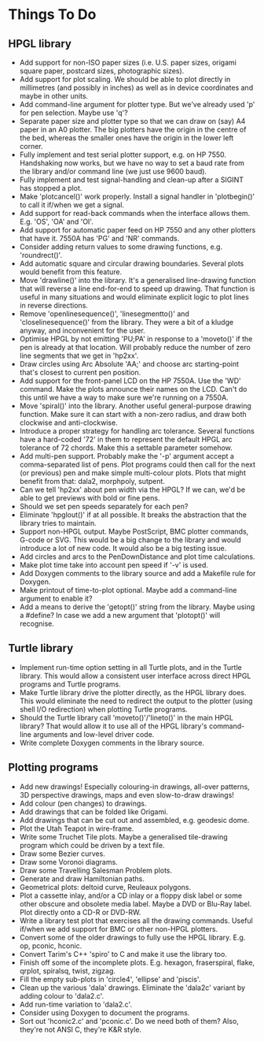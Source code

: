 # Things To Do

## HPGL library
* Add support for non-ISO paper sizes (i.e. U.S. paper sizes,
origami square paper, postcard sizes, photographic sizes).
* Add support for plot scaling. We should be able to plot directly
in millimetres (and possibly in inches) as well as in device
coordinates and maybe in other units.
* Add command-line argument for plotter type. But we've already used
'p' for pen selection. Maybe use 'q'?
* Separate paper size and plotter type so that we can draw on (say)
A4 paper in an A0 plotter. The big plotters have the origin in the
centre of the bed, whereas the smaller ones have the origin in the
lower left corner.
* Fully implement and test serial plotter support, e.g. on HP 7550.
Handshaking now works, but we have no way to set a baud rate from
the library and/or command line (we just use 9600 baud).
* Fully implement and test signal-handling and clean-up after a
SIGINT has stopped a plot.
* Make 'plotcancel()' work properly. Install a signal handler in 'plotbegin()'
to call it if/when we get a signal.
* Add support for read-back commands when the interface allows them.
E.g. 'OS', 'OA' and 'OI'.
* Add support for automatic paper feed on HP 7550 and any other plotters
that have it. 7550A has 'PG' and 'NR' commands.
* Consider adding return values to some drawing functions, e.g. 'roundrect()'.
* Add automatic square and circular drawing boundaries. Several plots
would benefit from this feature.
* Move 'drawline()' into the library. It's a generalised line-drawing
function that will reverse a line end-for-end to speed up drawing.
That function is useful in many situations and would eliminate
explicit logic to plot lines in reverse directions.
* Remove 'openlinesequence()', 'linesegmentto()' and 'closelinesequence()'
from the library. They were a bit of a kludge anyway, and inconvenient
for the user.
* Optimise HPGL by not emitting 'PU;PA' in response to a 'moveto()'
if the pen is already at that location. Will probably reduce the number
of zero line segments that we get in 'hp2xx'.
* Draw circles using Arc Absolute 'AA;' and choose arc starting-point
that's closest to current pen position.
* Add support for the front-panel LCD on the HP 7550A. Use the 'WD'
command. Make the plots announce their names on the LCD. Can't do
this until we have a way to make sure we're running on a 7550A.
* Move 'spiral()' into the library. Another useful general-purpose
drawing function. Make sure it can start with a non-zero radius, and draw
both clockwise and anti-clockwise.
* Introduce a proper strategy for handling arc tolerance. Several
functions have a hard-coded '72' in them to represent the default HPGL
arc tolerance of 72 chords. Make this a settable parameter somehow.
* Add multi-pen support. Probably make the '-p' argument accept a
comma-separated list of pens. Plot programs could then call for the
next (or previous) pen and make simple multi-colour plots.
Plots that might benefit from that: dala2, morphpoly, sutpent.
* Can we tell 'hp2xx' about pen width via the HPGL? If we can, we'd
be able to get previews with bold or fine pens.
* Should we set pen speeds separately for each pen?
* Eliminate 'hpglout()' if at all possible. It breaks the abstraction
that the library tries to maintain.
* Support non-HPGL output. Maybe PostScript, BMC plotter commands,
G-code or SVG. This would be a big change to the library and would
introduce a lot of new code. It would also be a big testing issue.
* Add circles and arcs to the PenDownDistance and plot time calculations.
* Make plot time take into account pen speed if '-v' is used.
* Add Doxygen comments to the library source and add a Makefile rule for Doxygen.
* Make printout of time-to-plot optional. Maybe add a command-line argument
to enable it?
* Add a means to derive the 'getopt()' string from the library. Maybe
using a #define? In case we add a new argument that 'plotopt()' will
recognise.

## Turtle library
* Implement run-time option setting in all Turtle plots, and in the
Turtle library. This would allow a consistent user interface across
direct HPGL programs and Turtle programs.
* Make Turtle library drive the plotter directly, as the HPGL library
does. This would eliminate the need to redirect the output to the
plotter (using shell I/O redirection) when plotting Turtle programs.
* Should the Turtle library call 'moveto()'/'lineto()' in the main
HPGL library? That would allow it to use all of the HPGL library's
command-line arguments and low-level driver code.
* Write complete Doxygen comments in the library source.

## Plotting programs
* Add new drawings! Especially colouring-in drawings, all-over patterns,
3D perspective drawings, maps and even slow-to-draw drawings!
* Add colour (pen changes) to drawings.
* Add drawings that can be folded like Origami.
* Add drawings that can be cut out and assembled, e.g. geodesic dome.
* Plot the Utah Teapot in wire-frame.
* Write some Truchet Tile plots. Maybe a generalised tile-drawing
program which could be driven by a text file.
* Draw some Bezier curves.
* Draw some Voronoi diagrams.
* Draw some Travelling Salesman Problem plots.
* Generate and draw Hamiltonian paths.
* Geometrical plots: deltoid curve, Reuleaux polygons.
* Plot a cassette inlay, and/or a CD inlay or a floppy disk label or
some other obscure and obsolete media label. Maybe a DVD or Blu-Ray
label. Plot directly onto a CD-R or DVD-RW.
* Write a library test plot that exercises all the drawing commands.
Useful if/when we add support for BMC or other non-HPGL plotters.
* Convert some of the older drawings to fully use the HPGL library.
E.g. op, pconic, hconic.
* Convert Tarim's C++ 'spiro' to C and make it use the library too.
* Finish off some of the incomplete plots. E.g. hexagon, fraserspiral,
flake, qrplot, spiralsq, twist, zigzag.
* Fill the empty sub-plots in 'circle4', 'ellipse' and 'piscis'.
* Clean up the various 'dala' drawings. Eliminate the 'dala2c' variant
by adding colour to 'dala2.c'.
* Add run-time variation to 'dala2.c'.
* Consider using Doxygen to document the programs.
* Sort out 'hconic2.c' and 'pconic.c'. Do we need both of them?
Also, they're not ANSI C, they're K&R style.
